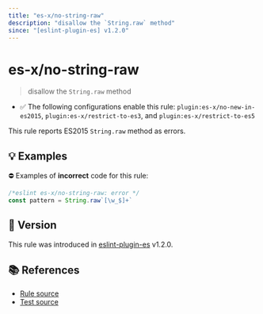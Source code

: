 ```yaml
---
title: "es-x/no-string-raw"
description: "disallow the `String.raw` method"
since: "[eslint-plugin-es] v1.2.0"
---
```


# es-x/no-string-raw
> disallow the `String.raw` method

- ✅ The following configurations enable this rule: `plugin:es-x/no-new-in-es2015`, `plugin:es-x/restrict-to-es3`, and `plugin:es-x/restrict-to-es5`

This rule reports ES2015 `String.raw` method as errors.

## 💡 Examples

⛔ Examples of **incorrect** code for this rule:

<eslint-playground type="bad">

```js
/*eslint es-x/no-string-raw: error */
const pattern = String.raw`[\w_$]+`
```

</eslint-playground>

## 🚀 Version

This rule was introduced in [eslint-plugin-es] v1.2.0.

[eslint-plugin-es]: https://github.com/mysticatea/eslint-plugin-es

## 📚 References

- [Rule source](https://github.com/ota-meshi/eslint-plugin-es-x/blob/master/lib/rules/no-string-raw.js)
- [Test source](https://github.com/ota-meshi/eslint-plugin-es-x/blob/master/tests/lib/rules/no-string-raw.js)
